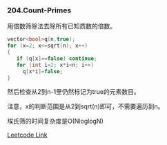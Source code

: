 ### 204.Count-Primes

用倍数筛除法去除所有已知质数的倍数。
```cpp
vector<bool>q(n,true);
for (x=2; x<=sqrt(n); x++)
{
   if (q[x]==false) continue; 
   for (int i=2; x*i<n; i++)
     q[x*i]=false;
}
```
然后检查从2到n-1里仍然标记为true的元素数目。    

注意，x的判断范围是从2到sqrt(n)即可，不需要遍历到n。

埃氏筛的时间复杂度是O(NloglogN)


[Leetcode Link](https://leetcode.com/problems/count-primes)
